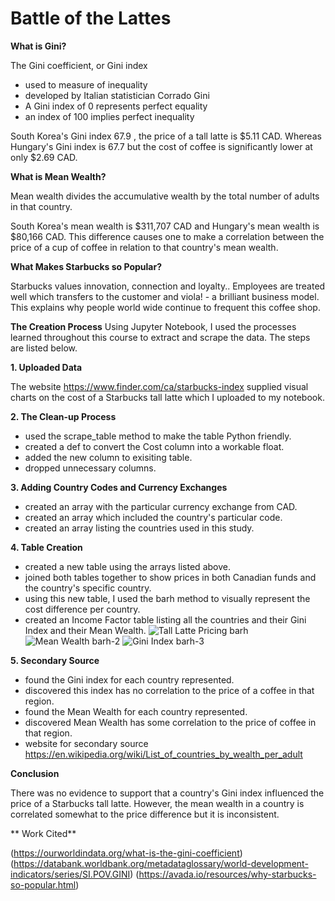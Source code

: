 # Battle of the Lattes

**What is Gini?**
  
  The Gini coefficient, or Gini index
  - used to measure of inequality
  - developed by Italian statistician Corrado Gini 
  - A Gini index of 0 represents perfect equality
  - an index of 100 implies perfect inequality 

South Korea's Gini index 67.9 , the price of a tall latte is $5.11 CAD. Whereas Hungary's Gini index is 67.7 but the cost of coffee is significantly lower at only $2.69 CAD.

**What is Mean Wealth?**

Mean wealth divides the accumulative wealth by the total number of adults in that country.

South Korea's mean wealth is $311,707 CAD and Hungary's mean wealth is $80,166 CAD. This difference causes one to make a correlation between the price of a cup of coffee in relation to that country's mean wealth.

**What Makes Starbucks so Popular?**

Starbucks values innovation, connection and loyalty.. Employees are treated well which transfers to the customer and viola! - a brilliant business model. This explains why people world wide continue to frequent this coffee shop.

**The Creation Process**
Using Jupyter Notebook, I used the processes learned throughout this course to extract and scrape the data. The steps are listed below.

**1.  Uploaded Data**

The website https://www.finder.com/ca/starbucks-index supplied visual charts on the cost of a Starbucks tall latte which I uploaded to my notebook. 

**2.  The Clean-up Process**

  - used the scrape_table method to make the table Python friendly.
  - created a def to convert the Cost column into a workable float.
  - added the new column to exisiting table.
  - dropped unnecessary columns.

**3.  Adding Country Codes and Currency Exchanges**

  -  created an array with the particular currency exchange from CAD.
  -  created an array which included the country's particular code.
  -  created an array listing the countries used in this study.

**4.  Table Creation**

  -  created a new table using the arrays listed above.
  -  joined both tables together to show prices in both Canadian funds and the country's specific country.
  -  using this new table, I used the barh method to visually represent the cost difference per country.
  -  created an Income Factor table listing all the countries and their Gini Index and their Mean Wealth.
![Tall Latte Pricing barh](https://github.com/tjhambor/Battle-of-the-Lattes/assets/152350152/c23ab4b7-b85e-4f40-8047-266c371ddc8f)
![Mean Wealth barh-2](https://github.com/tjhambor/Battle-of-the-Lattes/assets/152350152/3735166a-35e5-46a4-ad16-1c6237c7c171)
![Gini Index barh-3](https://github.com/tjhambor/Battle-of-the-Lattes/assets/152350152/8a10572c-0cd8-4e41-9e76-f29adde47596)


**5.  Secondary Source**

  -  found the Gini index for each country represented.
  -  discovered this index has no correlation to the price of a coffee in that region.
  -  found the Mean Wealth for each country represented.
  -  discovered Mean Wealth has some correlation to the price of coffee in that region.
  -  website for secondary source https://en.wikipedia.org/wiki/List_of_countries_by_wealth_per_adult

**Conclusion**

There was no evidence to support that a country's Gini index influenced the price of a Starbucks tall latte. However, the mean wealth in a country is correlated somewhat to the price difference but it is inconsistent.

** Work Cited**

(https://ourworldindata.org/what-is-the-gini-coefficient)
(https://databank.worldbank.org/metadataglossary/world-development-indicators/series/SI.POV.GINI)
(https://avada.io/resources/why-starbucks-so-popular.html)
